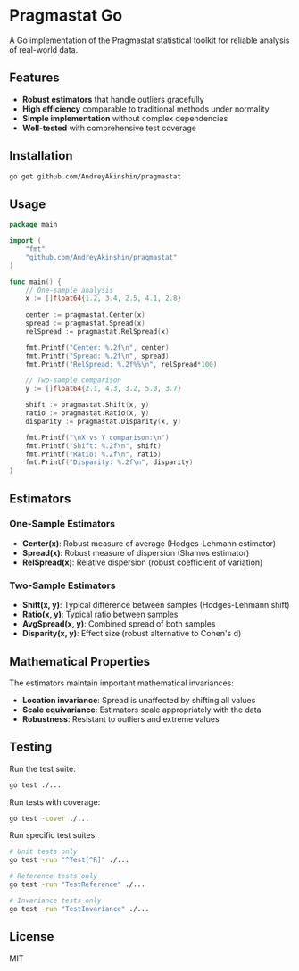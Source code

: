 # Pragmastat Go

A Go implementation of the Pragmastat statistical toolkit for reliable analysis of real-world data.

## Features

- **Robust estimators** that handle outliers gracefully
- **High efficiency** comparable to traditional methods under normality
- **Simple implementation** without complex dependencies
- **Well-tested** with comprehensive test coverage

## Installation

```bash
go get github.com/AndreyAkinshin/pragmastat
```

## Usage

```go
package main

import (
    "fmt"
    "github.com/AndreyAkinshin/pragmastat"
)

func main() {
    // One-sample analysis
    x := []float64{1.2, 3.4, 2.5, 4.1, 2.8}
    
    center := pragmastat.Center(x)
    spread := pragmastat.Spread(x)
    relSpread := pragmastat.RelSpread(x)

    fmt.Printf("Center: %.2f\n", center)
    fmt.Printf("Spread: %.2f\n", spread)
    fmt.Printf("RelSpread: %.2f%%\n", relSpread*100)

    // Two-sample comparison
    y := []float64{2.1, 4.3, 3.2, 5.0, 3.7}

    shift := pragmastat.Shift(x, y)
    ratio := pragmastat.Ratio(x, y)
    disparity := pragmastat.Disparity(x, y)

    fmt.Printf("\nX vs Y comparison:\n")
    fmt.Printf("Shift: %.2f\n", shift)
    fmt.Printf("Ratio: %.2f\n", ratio)
    fmt.Printf("Disparity: %.2f\n", disparity)
}
```

## Estimators

### One-Sample Estimators

- **Center(x)**: Robust measure of average (Hodges-Lehmann estimator)
- **Spread(x)**: Robust measure of dispersion (Shamos estimator)
- **RelSpread(x)**: Relative dispersion (robust coefficient of variation)

### Two-Sample Estimators

- **Shift(x, y)**: Typical difference between samples (Hodges-Lehmann shift)
- **Ratio(x, y)**: Typical ratio between samples
- **AvgSpread(x, y)**: Combined spread of both samples
- **Disparity(x, y)**: Effect size (robust alternative to Cohen's d)

## Mathematical Properties

The estimators maintain important mathematical invariances:

- **Location invariance**: Spread is unaffected by shifting all values
- **Scale equivariance**: Estimators scale appropriately with the data
- **Robustness**: Resistant to outliers and extreme values

## Testing

Run the test suite:

```bash
go test ./...
```

Run tests with coverage:

```bash
go test -cover ./...
```

Run specific test suites:

```bash
# Unit tests only
go test -run "^Test[^R]" ./...

# Reference tests only
go test -run "TestReference" ./...

# Invariance tests only
go test -run "TestInvariance" ./...
```

## License

MIT